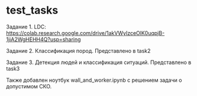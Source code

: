 # test_tasks

Задание 1. LDC: https://colab.research.google.com/drive/1akVWyIzceOlK0uqpjB-1jiA2WgHEHH4Q?usp=sharing

Задание 2. Классификация пород. Представлено в task2

Задание 3. Детекция людей и классификация ситуаций. Представлено в task3

Также добавлен ноутбук wall_and_worker.ipynb с решением задачи о допустимом СКО.
